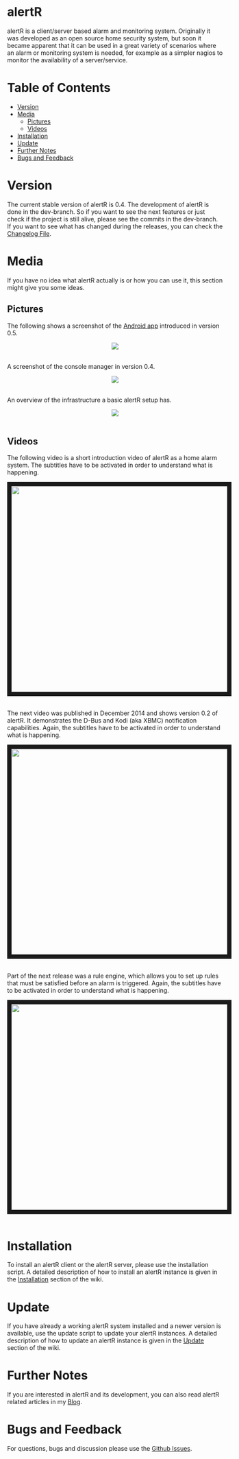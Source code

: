 # alertR

alertR is a client/server based alarm and monitoring system. Originally it was developed as an open source home security system, but soon it became apparent that it can be used in a great variety of scenarios where an alarm or monitoring system is needed, for example as a simpler nagios to monitor the availability of a server/service.


# Table of Contents
* [Version](#version)
* [Media](#media)
  * [Pictures](#media_pictures)
  * [Videos](#media_videos)
* [Installation](#installation)
* [Update](#update)
* [Further Notes](#further_notes)
* [Bugs and Feedback](#bugs_and_feedback)


# Version
<a name="version"/>

The current stable version of alertR is 0.4. The development of alertR is done in the dev-branch. So if you want to see the next features or just check if the project is still alive, please see the commits in the dev-branch. If you want to see what has changed during the releases, you can check the [Changelog File](CHANGELOG.md).


# Media
<a name="media"/>

If you have no idea what alertR actually is or how you can use it, this section might give you some ideas.


## Pictures
<a name="media_pictures"/>

The following shows a screenshot of the [Android app](https://play.google.com/store/apps/details?id=de.alertr.alertralarmnotification) introduced in version 0.5.

<div align="center">
<img src="docs/screenshot_android_app.png" />
</div>
<br />

A screenshot of the console manager in version 0.4.

<div align="center">
<img src="docs/manager_console_screenshot_v0.4.jpg" />
</div>
<br />

An overview of the infrastructure a basic alertR setup has.

<div align="center">
<img src="docs/alertR_infrastructure_basic.jpg" />
</div>
<br />


## Videos
<a name="media_videos"/>

The following video is a short introduction video of alertR as a home alarm system. The subtitles have to be activated in order to understand what is happening.

<div align="center">
<a href="https://www.youtube.com/watch?feature=player_embedded&v=gafnnETwNYA&yt:cc=on" target="_blank">
<img src="https://img.youtube.com/vi/gafnnETwNYA/0.jpg" width="640" height="480" border="10" />
</a>
</div>
<br />

The next video was published in December 2014 and shows version 0.2 of alertR. It demonstrates the D-Bus and Kodi (aka XBMC) notification capabilities. Again, the subtitles have to be activated in order to understand what is happening.

<div align="center">
<a href="https://www.youtube.com/watch?feature=player_embedded&v=r7caH_UzKms&yt:cc=on" target="_blank">
<img src="https://img.youtube.com/vi/r7caH_UzKms/0.jpg" width="640" height="480" border="10" />
</a>
</div>
<br />

Part of the next release was a rule engine, which allows you to set up rules that must be satisfied before an alarm is triggered. Again, the subtitles have to be activated in order to understand what is happening.

<div align="center">
<a href="https://www.youtube.com/watch?feature=player_embedded&v=iP3uPX41QEg&yt:cc=on" target="_blank">
<img src="https://img.youtube.com/vi/iP3uPX41QEg/0.jpg" width="640" height="480" border="10" />
</a>
</div>
<br />


# Installation
<a name="installation"/>

To install an alertR client or the alertR server, please use the installation script. A detailed description of how to install an alertR instance is given in the [Installation](https://github.com/sqall01/alertR/wiki/Installation) section of the wiki.


# Update
<a name="update"/>

If you have already a working alertR system installed and a newer version is available, use the update script to update your alertR instances. A detailed description of how to update an alertR instance is given in the [Update](https://github.com/sqall01/alertR/wiki/Update) section of the wiki.


# Further Notes
<a name="further_notes"/>

If you are interested in alertR and its development, you can also read alertR related articles in my [Blog](http://h4des.org/blog/index.php?/categories/22-alertR).


# Bugs and Feedback
<a name="bugs_and_feedback"/>

For questions, bugs and discussion please use the [Github Issues](https://github.com/sqall01/alertR/issues).